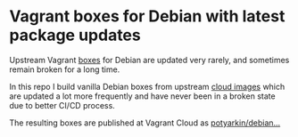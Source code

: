 # Vagrant boxes for Debian with latest package updates

Upstream Vagrant [boxes][upstream-vagrant-boxes] for Debian are updated very
rarely, and sometimes remain broken for a long time.

In this repo I build vanilla Debian boxes from upstream [cloud images] which are
updated a lot more frequently and have never been in a broken state due to
better CI/CD process.

The resulting boxes are published at Vagrant Cloud as [potyarkin/debian…]

[upstream-vagrant-boxes]: https://app.vagrantup.com/debian
[cloud images]: https://cdimage.debian.org/cdimage/cloud/
[potyarkin/debian…]: https://app.vagrantup.com/potyarkin
